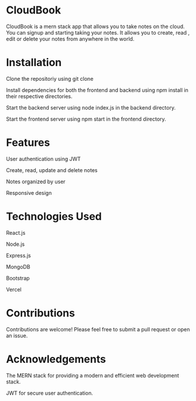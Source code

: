 # CloudBook

CloudBook is a mern stack app that allows you to take notes on the cloud. You can signup and starting taking your notes. It allows you to create, read , edit or delete your notes from anywhere in the world.

# Installation
Clone the repositoriy using git clone

Install dependencies for both the frontend and backend using npm install in their respective directories.

Start the backend server using node index.js in the backend directory.

Start the frontend server using npm start in the frontend directory.

# Features

User authentication using JWT

Create, read, update and delete notes

Notes organized by user

Responsive design

# Technologies Used

React.js

Node.js

Express.js

MongoDB

Bootstrap

Vercel

# Contributions

Contributions are welcome! Please feel free to submit a pull request or open an issue.

# Acknowledgements

The MERN stack for providing a modern and efficient web development stack.

JWT for secure user authentication.
